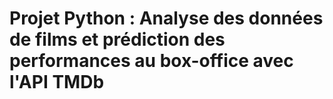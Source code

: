 # Projet Python : Analyse des données de films et prédiction des performances au box-office avec l'API TMDb
